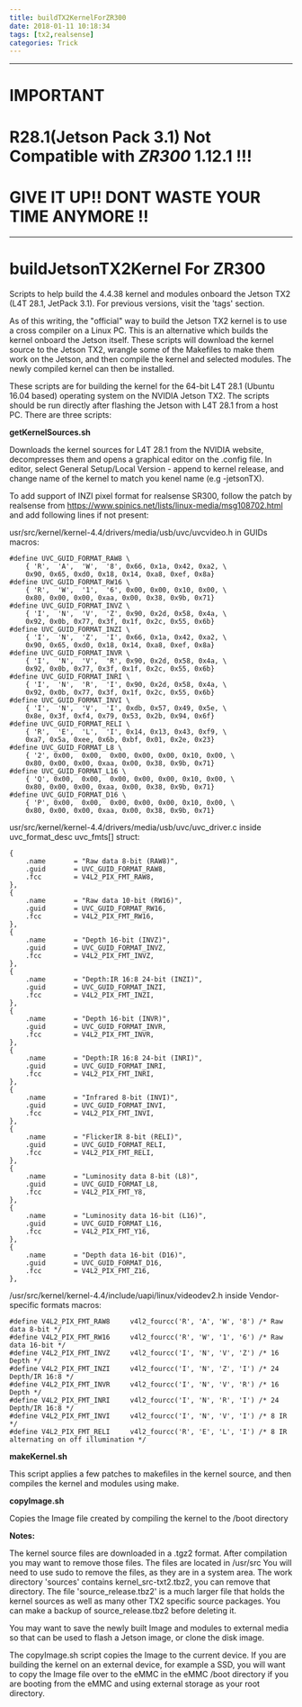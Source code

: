 ```yaml
---
title: buildTX2KernelForZR300
date: 2018-01-11 10:18:34
tags: [tx2,realsense]
categories: Trick
---
```


---
# **IMPORTANT**
# R28.1(Jetson Pack 3.1) Not Compatible with *ZR300* 1.12.1 !!!
# GIVE IT UP!! DONT WASTE YOUR TIME ANYMORE !!
---

# buildJetsonTX2Kernel For ZR300
Scripts to help build the 4.4.38 kernel and modules onboard the Jetson TX2 (L4T 28.1, JetPack 3.1). For previous versions, visit the 'tags' section.

As of this writing, the "official" way to build the Jetson TX2 kernel is to use a cross compiler on a Linux PC. This is an alternative which builds the kernel onboard the Jetson itself. These scripts will download the kernel source to the Jetson TX2, wrangle some of the Makefiles to make them work on the Jetson, and then compile the kernel and selected modules. The newly compiled kernel can then be installed.

These scripts are for building the kernel for the 64-bit L4T 28.1 (Ubuntu 16.04 based) operating system on the NVIDIA Jetson TX2. The scripts should be run directly after flashing the Jetson with L4T 28.1 from a host PC. There are three scripts:

<strong>getKernelSources.sh</strong>

Downloads the kernel sources for L4T 28.1 from the NVIDIA website, decompresses them and opens a graphical editor on the .config file. In editor, select General Setup/Local Version - append to kernel release, and change name of the kernel to match you kenel name (e.g -jetsonTX). 

To add support of INZI pixel format for realsense SR300, follow the patch by realsense from https://www.spinics.net/lists/linux-media/msg108702.html and add following lines if not present:

usr/src/kernel/kernel-4.4/drivers/media/usb/uvc/uvcvideo.h in GUIDs macros:

	#define UVC_GUID_FORMAT_RAW8 \
		{ 'R',  'A',  'W',  '8', 0x66, 0x1a, 0x42, 0xa2, \
		0x90, 0x65, 0xd0, 0x18, 0x14, 0xa8, 0xef, 0x8a}
	#define UVC_GUID_FORMAT_RW16 \
		{ 'R',  'W',  '1',  '6', 0x00, 0x00, 0x10, 0x00, \
		0x80, 0x00, 0x00, 0xaa, 0x00, 0x38, 0x9b, 0x71}
	#define UVC_GUID_FORMAT_INVZ \
		{ 'I',  'N',  'V',  'Z', 0x90, 0x2d, 0x58, 0x4a, \
		0x92, 0x0b, 0x77, 0x3f, 0x1f, 0x2c, 0x55, 0x6b}
	#define UVC_GUID_FORMAT_INZI \
		{ 'I',  'N',  'Z',  'I', 0x66, 0x1a, 0x42, 0xa2, \
		0x90, 0x65, 0xd0, 0x18, 0x14, 0xa8, 0xef, 0x8a}
	#define UVC_GUID_FORMAT_INVR \
		{ 'I',  'N',  'V',  'R', 0x90, 0x2d, 0x58, 0x4a, \
		0x92, 0x0b, 0x77, 0x3f, 0x1f, 0x2c, 0x55, 0x6b}
	#define UVC_GUID_FORMAT_INRI \
		{ 'I',  'N',  'R',  'I', 0x90, 0x2d, 0x58, 0x4a, \
		0x92, 0x0b, 0x77, 0x3f, 0x1f, 0x2c, 0x55, 0x6b}
	#define UVC_GUID_FORMAT_INVI \
		{ 'I',  'N',  'V',  'I', 0xdb, 0x57, 0x49, 0x5e, \
		0x8e, 0x3f, 0xf4, 0x79, 0x53, 0x2b, 0x94, 0x6f}
	#define UVC_GUID_FORMAT_RELI \
		{ 'R',  'E',  'L',  'I', 0x14, 0x13, 0x43, 0xf9, \
		0xa7, 0x5a, 0xee, 0x6b, 0xbf, 0x01, 0x2e, 0x23}
	#define UVC_GUID_FORMAT_L8 \
		{ '2', 0x00,  0x00,  0x00, 0x00, 0x00, 0x10, 0x00, \
		0x80, 0x00, 0x00, 0xaa, 0x00, 0x38, 0x9b, 0x71}
	#define UVC_GUID_FORMAT_L16 \
		{ 'Q', 0x00,  0x00,  0x00, 0x00, 0x00, 0x10, 0x00, \
		0x80, 0x00, 0x00, 0xaa, 0x00, 0x38, 0x9b, 0x71}
	#define UVC_GUID_FORMAT_D16 \
		{ 'P', 0x00,  0x00,  0x00, 0x00, 0x00, 0x10, 0x00, \
		0x80, 0x00, 0x00, 0xaa, 0x00, 0x38, 0x9b, 0x71}

usr/src/kernel/kernel-4.4/drivers/media/usb/uvc/uvc_driver.c inside uvc_format_desc uvc_fmts[] struct:

	{
		.name		= "Raw data 8-bit (RAW8)",
		.guid		= UVC_GUID_FORMAT_RAW8,
		.fcc		= V4L2_PIX_FMT_RAW8,
	},
	{
		.name		= "Raw data 10-bit (RW16)",
		.guid		= UVC_GUID_FORMAT_RW16,
		.fcc		= V4L2_PIX_FMT_RW16,
	},
	{
		.name		= "Depth 16-bit (INVZ)",
		.guid		= UVC_GUID_FORMAT_INVZ,
		.fcc		= V4L2_PIX_FMT_INVZ,
	},
	{
		.name		= "Depth:IR 16:8 24-bit (INZI)",
		.guid		= UVC_GUID_FORMAT_INZI,
		.fcc		= V4L2_PIX_FMT_INZI,
	},
	{
		.name		= "Depth 16-bit (INVR)",
		.guid		= UVC_GUID_FORMAT_INVR,
		.fcc		= V4L2_PIX_FMT_INVR,
	},
	{
		.name		= "Depth:IR 16:8 24-bit (INRI)",
		.guid		= UVC_GUID_FORMAT_INRI,
		.fcc		= V4L2_PIX_FMT_INRI,
	},
	{
		.name		= "Infrared 8-bit (INVI)",
		.guid		= UVC_GUID_FORMAT_INVI,
		.fcc		= V4L2_PIX_FMT_INVI,
	},
	{
		.name		= "FlickerIR 8-bit (RELI)",
		.guid		= UVC_GUID_FORMAT_RELI,
		.fcc		= V4L2_PIX_FMT_RELI,
	},
	{
		.name		= "Luminosity data 8-bit (L8)",
		.guid		= UVC_GUID_FORMAT_L8,
		.fcc		= V4L2_PIX_FMT_Y8,
	},
	{
		.name		= "Luminosity data 16-bit (L16)",
		.guid		= UVC_GUID_FORMAT_L16,
		.fcc		= V4L2_PIX_FMT_Y16,
	},
	{
		.name		= "Depth data 16-bit (D16)",
		.guid		= UVC_GUID_FORMAT_D16,
		.fcc		= V4L2_PIX_FMT_Z16,
	},

/usr/src/kernel/kernel-4.4/include/uapi/linux/videodev2.h inside Vendor-specific formats macros:

	#define V4L2_PIX_FMT_RAW8     v4l2_fourcc('R', 'A', 'W', '8') /* Raw data 8-bit */
	#define V4L2_PIX_FMT_RW16     v4l2_fourcc('R', 'W', '1', '6') /* Raw data 16-bit */
	#define V4L2_PIX_FMT_INVZ     v4l2_fourcc('I', 'N', 'V', 'Z') /* 16 Depth */
	#define V4L2_PIX_FMT_INZI     v4l2_fourcc('I', 'N', 'Z', 'I') /* 24 Depth/IR 16:8 */
	#define V4L2_PIX_FMT_INVR     v4l2_fourcc('I', 'N', 'V', 'R') /* 16 Depth */
	#define V4L2_PIX_FMT_INRI     v4l2_fourcc('I', 'N', 'R', 'I') /* 24 Depth/IR 16:8 */
	#define V4L2_PIX_FMT_INVI     v4l2_fourcc('I', 'N', 'V', 'I') /* 8 IR */
	#define V4L2_PIX_FMT_RELI     v4l2_fourcc('R', 'E', 'L', 'I') /* 8 IR alternating on off illumination */


<strong>makeKernel.sh</strong>

This script applies a few patches to makefiles in the kernel source, and then compiles the kernel and modules using make.

<strong>copyImage.sh</strong>

Copies the Image file created by compiling the kernel to the /boot directory

<strong>Notes:</strong> 

The kernel source files are downloaded in a .tgz2 format. After compilation you may want to remove those files. The files are located in /usr/src You will need to use sudo to remove the files, as they are in a system area. The work directory 'sources' contains kernel_src-txt2.tbz2, you can remove that directory. The file 'source_release.tbz2' is a much larger file that holds the kernel sources as well as many other TX2 specific source packages. You can make a backup of source_release.tbz2 before deleting it.

You may want to save the newly built Image and modules to external media so that can be used to flash a Jetson image, or clone the disk image.

The copyImage.sh script copies the Image to the current device. If you are building the kernel on an external device, for example a SSD, you will want to copy the Image file over to the eMMC in the eMMC /boot directory if you are booting from the eMMC and using external storage as your root directory. 




